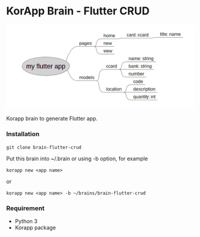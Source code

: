 # KorApp Brain - Flutter CRUD
![](https://github.com/korakotlee/img/raw/master/sample_mm.png)

Korapp brain to generate Flutter app.

### Installation

  `git clone brain-flutter-crud`

Put this brain into ~/.brain or using -b option, for example

```
korapp new <app name>
```

or

```
korapp new <app name> -b ~/brains/brain-flutter-crud
```

### Requirement
  - Python 3
  - Korapp package

